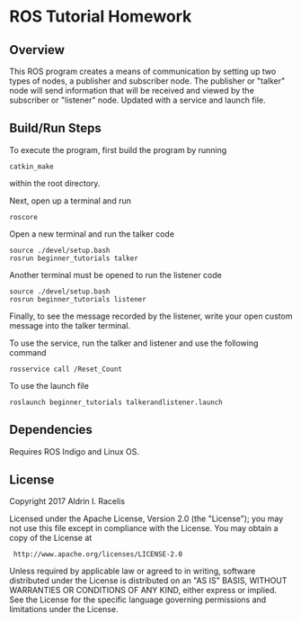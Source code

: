 # ROS Tutorial Homework

## Overview 

This ROS program creates a means of communication by setting up two types of nodes, a publisher and subscriber node. The publisher or "talker" node will send information that will be received and viewed by the subscriber or "listener" node. Updated with a service and launch file. 

## Build/Run Steps

To execute the program, first build the program by running 

	catkin_make
	
within the root directory. 

Next, open up a terminal and run

	roscore

Open a new terminal and run the talker code

	source ./devel/setup.bash
	rosrun beginner_tutorials talker
	
Another terminal must be opened to run the listener code

	source ./devel/setup.bash
	rosrun beginner_tutorials listener
	
Finally, to see the message recorded by the listener, write your open custom message into the talker terminal.

To use the service, run the talker and listener and use the following command

	rosservice call /Reset_Count 

To use the launch file

	roslaunch beginner_tutorials talkerandlistener.launch
	

## Dependencies

Requires ROS Indigo and Linux OS.

## License

Copyright 2017 Aldrin I. Racelis

   Licensed under the Apache License, Version 2.0 (the "License");
   you may not use this file except in compliance with the License.
   You may obtain a copy of the License at

     http://www.apache.org/licenses/LICENSE-2.0

   Unless required by applicable law or agreed to in writing, software
   distributed under the License is distributed on an "AS IS" BASIS,
   WITHOUT WARRANTIES OR CONDITIONS OF ANY KIND, either express or implied.
   See the License for the specific language governing permissions and
   limitations under the License.

